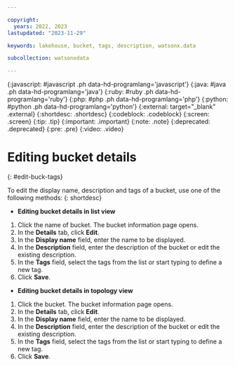 ```yaml
---

copyright:
  years: 2022, 2023
lastupdated: "2023-11-29"

keywords: lakehouse, bucket, tags, description, watsonx.data

subcollection: watsonxdata

---
```


{:javascript: #javascript .ph data-hd-programlang='javascript'}
{:java: #java .ph data-hd-programlang='java'}
{:ruby: #ruby .ph data-hd-programlang='ruby'}
{:php: #php .ph data-hd-programlang='php'}
{:python: #python .ph data-hd-programlang='python'}
{:external: target="_blank" .external}
{:shortdesc: .shortdesc}
{:codeblock: .codeblock}
{:screen: .screen}
{:tip: .tip}
{:important: .important}
{:note: .note}
{:deprecated: .deprecated}
{:pre: .pre}
{:video: .video}

# Editing bucket details
{: #edit-buck-tags}

To edit the display name, description and tags of a bucket, use one of the following methods:
{: shortdesc}

- **Editing bucket details in list view**

1. Click the name of bucket. The bucket information page opens.
2. In the **Details** tab, click **Edit**.
3. In the **Display name** field, enter the name to be displayed.
3. In the **Description** field, enter the description of the bucket or edit the existing description.
4. In the **Tags** field, select the tags from the list or start typing to define a new tag.
5. Click **Save**.

- **Editing bucket details in topology view**

1. Click the bucket. The bucket information page opens.
2. In the **Details** tab, click **Edit**.
3. In the **Display name** field, enter the name to be displayed.
3. In the **Description** field, enter the description of the bucket or edit the existing description.
4. In the **Tags** field, select the tags from the list or start typing to define a new tag.
5. Click **Save**.
